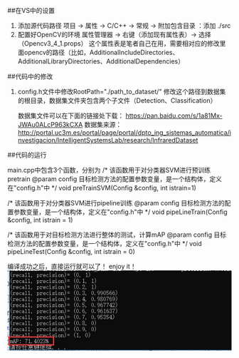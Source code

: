 ##在VS中的设置
1. 添加源代码路径
   项目 -> 属性 -> C/C++ -> 常规 -> 附加包含目录 ：添加 ./src
2. 配置好OpenCV的环境
   属性管理器 -> 右键（添加现有属性表）-> 选择（Opencv3_4_1.props）
   这个属性表是笔者自己在用，需要相对应的修改里面opencv的路径（比如，AdditionalIncludeDirectories、AdditionalLibraryDirectories、AdditionalDependencies）
   
   
##代码中的修改
1. config.h文件中修改RootPath="./path_to_dataset/"
   修改这个路径到数据集的根目录，数据集文件夹包含两个子文件（Detection、Classification）
   
   数据集文件可以在下面的链接处下载：
   https://pan.baidu.com/s/1a81Mx-JWAu0ALcP963kCXA
   数据集来源：http://portal.uc3m.es/portal/page/portal/dpto_ing_sistemas_automatica/investigacion/IntelligentSystemsLab/research/InfraredDataset


##代码的运行

main.cpp中包含3个函数，分别为
/*
该函数用于对分类器SVM进行预训练pretrain
@param config 目标检测方法的配置参数变量，是一个结构体，定义在"config.h"中
*/
void preTrainSVM(Config &config, int istrain=1)
 
/*
该函数用于对分类器SVM进行pipeline训练
@param config 目标检测方法的配置参数变量，是一个结构体，定义在"config.h"中
*/
void pipeLineTrain(Config &config, int istrain = 1)
   
 /*
该函数用于对目标检测方法进行整体的测试，计算mAP
@param config 目标检测方法的配置参数变量，是一个结构体，定义在"config.h"中
*/
void pipeLineTest(Config &config, int istrain = 0)

编译成功之后，直接运行就可以了！
enjoy it！
![](https://github.com/LeonJinC/SS-HOG-SVM-NMS/blob/master/traindataset_mAP.jpg)
